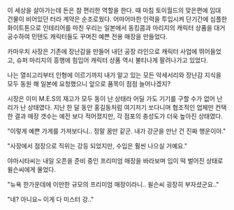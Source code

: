 이 세상을 살아가는데 돈은 참 편리한 역할을 한다. 때 마침 토이월드의 맞은편에 임대 건물이 비어있던 터라 계약은 순조로웠다. 어마어마한 인력을 투입시켜 단기간에 심플한 화이트톤으로 인테리어를 마친 우리는 일본에서 동킹콤과 마리지의 캐릭터 상품을 대거 공수하여 민텐도 캐릭터들도 꾸며진 예쁜 전용 매장을 만들었다.

카마우치 사장은 기존에 장난감을 만들어 내던 공장 라인으로 캐릭터 사업에 뛰어들었고, 슈퍼 마리지의 흥행에 힘입어 캐릭터 상품 역시 불티나게 팔려나가고 있었다.

나는 열쇠고리부터 인형에 이르기까지 내가 알고 있는 모든 악세서리와 장난감 지식을 모두 동원 해 일본에 요청했으니 앞으로 품목이 점점 늘어나겠지?

시장은 이미 M.E.S의 재고가 모두 동이 난 상태라 어딜 가도 기기를 구할 수가 없어 난리가 난 상태였다. 지난 한 달 동안 홍길동처럼 여기저기 쏘다니며 협조적인 업체만 컨택 한 결과 매장 갯수는 예전 보다 적어졌지만, 각 점포의 충성도가 더욱 높아진 상태였다.

"이렇게 예쁜 가게를 가져보다니.. 정말 꿈만 같군. 내가 강군을 만난 건 진짜 행운이야."

"사장에서 점장으로 직위는 강등 되었지만, 수입은 훨씬 나으실 거예요."

야마시타씨는 내일 오픈을 준비 중인 프리미엄 매장을 바라보며 입이 떡 벌어진 상태로 윌슨씨에게 물었다. 

"뉴욕 한가운데에 이만한 규모의 프리미엄 매장이라니.. 윌슨씨 굉장히 부자셨군요.."

"네? 아니요~ 이게 다 미스터 강.."